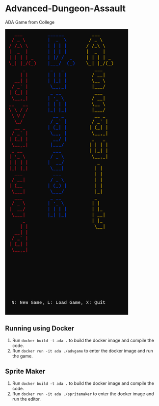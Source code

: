 # Advanced-Dungeon-Assault
ADA Game from College

![Advanced Dungeon Assault Title Screen](./Assets/ADA-Title-Screen.png)

## Running using Docker
1. Run `docker build -t ada .` to build the docker image and compile the code.
1. Run `docker run -it ada ./advgame` to enter the docker image and run the game.

## Sprite Maker
1. Run `docker build -t ada .` to build the docker image and compile the code.
1. Run `docker run -it ada ./spritemaker` to enter the docker image and run the editor.

